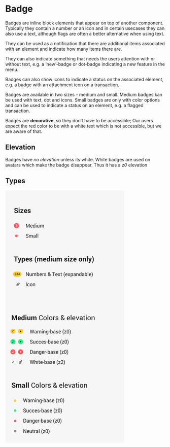 # Badge

Badges are inline block elements that appear on top of another component. Typically they contain a number or an icon and in certain usecases they can also use a text, although flags are often a better alternative when using text.

  

They can be used as a notification that there are additional items associated with an element and indicate how many items there are.

  

They can also indicate something that needs the users attention with or without text, e.g. a ‘new’-badge or dot-badge indicating a new feature in the menu.

  

Badges can also show icons to indicate a status on the associated element, e.g. a badge with an attachment icon on a transaction.

  

Badges are available in two sizes - medium and small. Medium badges kan be used with text, dot and icons. Small badges are only with color options and can be used to indicate a status on an element, e.g. a flagged transaction.

  

Badges are **decorative**, so they don’t have to be accessible; Our users expect the red color to be with a white text which is not accessible, but we are aware of that.

  

## Elevation

Badges have _no elevation_ unless its white. White badges are used on avatars which make the badge disappear. Thus it has a _z0_ elevation

## Types
![types](https://github.com/tja1607/testGuidelines/blob/master/badge/Types.png)

